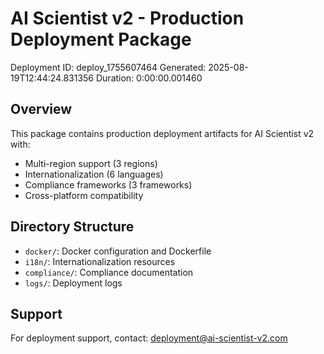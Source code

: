 
# AI Scientist v2 - Production Deployment Package

Deployment ID: deploy_1755607464
Generated: 2025-08-19T12:44:24.831356
Duration: 0:00:00.001460

## Overview
This package contains production deployment artifacts for AI Scientist v2 with:
- Multi-region support (3 regions)
- Internationalization (6 languages)
- Compliance frameworks (3 frameworks)
- Cross-platform compatibility

## Directory Structure
- `docker/`: Docker configuration and Dockerfile
- `i18n/`: Internationalization resources
- `compliance/`: Compliance documentation
- `logs/`: Deployment logs

## Support
For deployment support, contact: deployment@ai-scientist-v2.com
